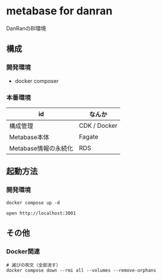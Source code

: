 # metabase for danran

DanRanのBI環境

## 構成
### 開発環境

- docker composer

### 本番環境

| id       | なんか                    |
|----------|--------------------------|
| 構成管理            | CDK / Docker   |
| Metabase本体        | Fagate         |
| Metabase情報の永続化 | RDS            |

## 起動方法
### 開発環境
```
docker compose up -d

open http://localhost:3001
```

## その他
### Docker関連
```
# 滅びの呪文（全部消す）
docker compose down --rmi all --volumes --remove-orphans
```